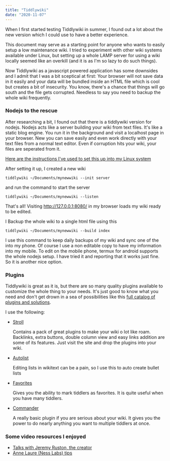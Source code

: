 ```yaml
---
title: "Tiddlywiki"
date: "2020-11-07"
---
```


When I first started testing Tiddlywiki in summer, I found out a lot about the new version which I could use to have a better experience.

This document may serve as a starting point for anyone who wants to easily setup a low maintenance wiki. I tried to experiment with other wiki systems available under Linux, but setting up a whole LAMP server for using a wiki locally seemed like an overkill (and it is as I'm so lazy to do such things).

Now Tiddlywiki as a javascript powered application has some downsides and I admit that I was a bit sceptical at first: Your browser will not save data in it easily and your data will be bundled inside an HTML file which is cool but creates a bit of insecurity. You know, there's a chance that things will go south and the file gets corrupted. Needless to say you need to backup the whole wiki frequently.

### Nodejs to the rescue
After researching a bit, I found out that there is a tiddlywiki version for nodejs. Nodejs acts like a server building your wiki from text files. It's like a static blog engine. You run it in the background and visit a localhost page in your browser. New you can save easily and even work directly with your text files from a normal text editor. Even if corruption hits your wiki, your files are seperated from it.

[Here are the instructions I've used to set this up into my Linux system](https://tiddlywiki.com/#Installing%20TiddlyWiki%20on%20Node.js)

After setting it up, I created a new wiki 
```
tiddlywiki ~/Documents/mynewwiki --init server
``` 
and run the command to start the server 
```
tiddlywiki ~/Documents/mynewwiki --listen
```
That's all! Visiting http://127.0.0.1:8080/ in my browser loads my wiki ready to be edited.

I Backup the whole wiki to a single html file using this
```
tiddlywiki ~/Documents/mynewwiki --build index
```
I use this command to keep daily backups of my wiki and sync one of the into my phone. Of course I use a non editable copy to have my information into my mobile. To edit on the mobile phone, termux for android supports the whole nodejs setup. I have tried it and reporting that it works just fine. So it is another nice option.


### Plugins
Tiddlywiki is great as it is, but there are so many quality plugins available to customize the whole thing to your needs. It's just good to know what you need and don't get drown in a sea of possibilities like this [full catalog of plugins and solutions](https://dynalist.io/d/zUP-nIWu2FFoXH-oM7L7d9DM).

I use the following:
* [Stroll](https://giffmex.org/stroll/stroll.html)

  Contains a pack of great plugins to make your wiki o lot like roam. Backlinks, extra buttons, double column view and easy links addition are some of its features. Just visit the site and drop the plugins into your wiki.

* [Autolist](https://saqimtiaz.github.io/sq-tw/editor-autolists.html)

  Editing lists in wikitext can be a pain, so I use this to auto create bullet lists

* [Favorites](https://kookma.github.io/TW-Favorites/)

  Gives you the ability to mark tiddlers as favorites. It is quite useful when you have many tiddlers.

* [Commander](https://kookma.github.io/TW-Commander/)

  A really basic plugin if you are serious about your wiki. It gives you the power to do nearly anything you want to multiple tiddlers at once.


### Some video resources I enjoyed
* [Talks with Jeremy Ruston, the creator](https://www.youtube.com/c/JeremyRuston/videos)
* [Anne Laure (Ness Labs) tips](https://www.youtube.com/watch?v=vuU3MrxdKcU)
